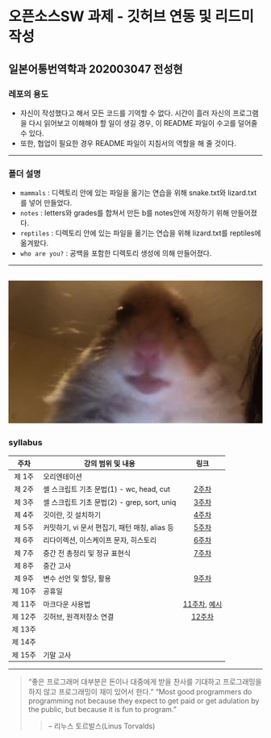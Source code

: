 # 오픈소스SW 과제 - 깃허브 연동 및 리드미 작성
## 일본어통번역학과 202003047 전성현

### 레포의 용도
- 자신이 작성했다고 해서 모든 코드를 기억할 수 없다. 시간이 흘러 자신의 프로그램을 다시 읽어보고 이해해야 할 일이 생길 경우, 이 README 파일이 수고를 덜어줄 수 있다.
- 또한, 협업이 필요한 경우 README 파일이 지침서의 역할을 해 줄 것이다.
---
### 폴더 설명
- `mammals` : 디렉토리 안에 있는 파일을 옮기는 연습을 위해 snake.txt와 lizard.txt를 넣어 만들었다.
- `notes` : letters와 grades를 합쳐서 만든 b를 notes안에 저장하기 위해 만들어졌다. 
- `reptiles` : 디렉토리 안에 있는 파일을 옮기는 연습을 위해 lizard.txt를 reptiles에 옮겨왔다.
- `who are you?` : 공백을 포함한 디렉토리 생성에 의해 만들어졌다.
---
![hamster](https://github.com/Yawata1020/open_SW/blob/main/who%20are%20you%3F/6d3.jpg)
---
### syllabus
|주차|강의 범위 및 내용|링크|
|:---:|---|:---:|
|제 1주|오리엔테이션||
|제 2주|셸 스크립트 기초 문법(1) - wc, head, cut|[2주차](https://github.com/Yawata1020/open_SW/blob/main/w1.txt)|
|제 3주|셸 스크립트 기초 문법(2) - grep, sort, uniq|[3주차](https://github.com/Yawata1020/open_SW/blob/main/w2.txt)|
|제 4주|깃이란, 깃 설치하기|[4주차](https://github.com/Yawata1020/open_SW/blob/main/w3.md)|
|제 5주|커밋하기, vi 문서 편집기, 패턴 매칭, alias 등|[5주차](https://github.com/Yawata1020/open_SW/blob/main/w4.md)|
|제 6주|리다이렉션, 이스케이프 문자, 히스토리|[6주차](https://github.com/Yawata1020/open_SW/blob/main/w5.md)|
|제 7주|중간 전 총정리 및 정규 표현식|[7주차](https://github.com/Yawata1020/open_SW/blob/main/w6.md)|
|제 8주|중간 고사||
|제 9주|변수 선언 및 할당, 활용|[9주차](https://github.com/Yawata1020/open_SW/blob/main/w9.md)|
|제 10주|공휴일||
|제 11주|마크다운 사용법|[11주차](https://github.com/Yawata1020/open_SW/blob/main/w11.md), [예시](https://github.com/Yawata1020/open_SW/blob/main/example.md)|
|제 12주|깃허브, 원격저장소 연결|[12주차](https://github.com/Yawata1020/open_SW/blob/main/w12.md)|
|제 13주|||
|제 14주|||
|제 15주|기말 고사||
---

> “좋은 프로그래머 대부분은 돈이나 대중에게 받을 찬사를 기대하고 프로그래밍을 하지 않고 프로그래밍이 재미 있어서 한다.”
>“Most good programmers do programming not because they expect to get paid or get adulation by the public, but because it is fun to program.”
>>– 리누스 토르발스(Linus Torvalds)